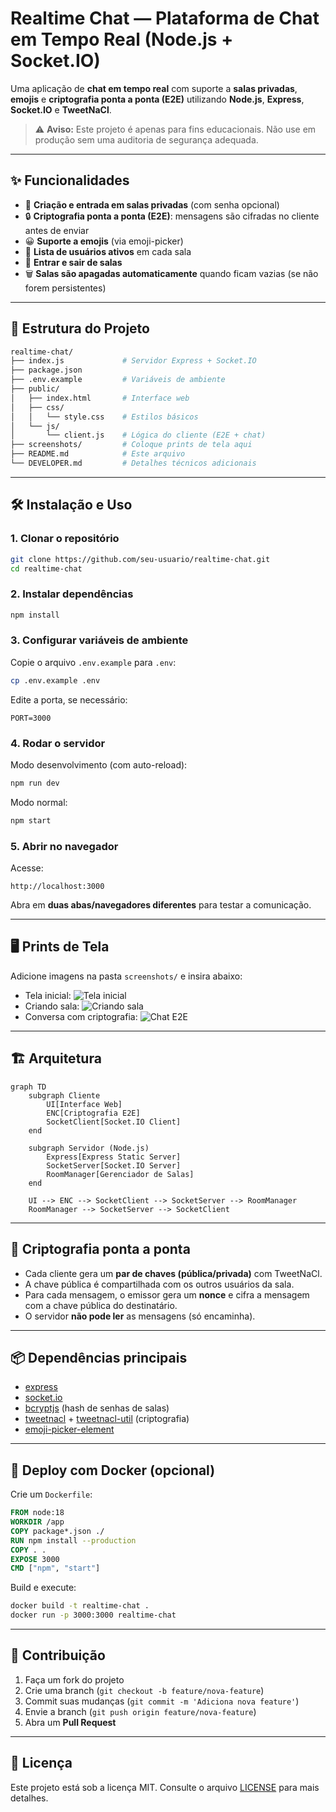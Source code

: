 # Realtime Chat — Plataforma de Chat em Tempo Real (Node.js + Socket.IO)

Uma aplicação de **chat em tempo real** com suporte a **salas privadas**, **emojis** e **criptografia ponta a ponta (E2E)** utilizando **Node.js**, **Express**, **Socket.IO** e **TweetNaCl**.

> ⚠️ **Aviso:** Este projeto é apenas para fins educacionais. Não use em produção sem uma auditoria de segurança adequada.

---

## ✨ Funcionalidades

* 🔑 **Criação e entrada em salas privadas** (com senha opcional)
* 🔒 **Criptografia ponta a ponta (E2E)**: mensagens são cifradas no cliente antes de enviar
* 😀 **Suporte a emojis** (via emoji-picker)
* 👥 **Lista de usuários ativos** em cada sala
* 🚪 **Entrar e sair de salas**
* 🗑️ **Salas são apagadas automaticamente** quando ficam vazias (se não forem persistentes)

---

## 📂 Estrutura do Projeto

```bash
realtime-chat/
├── index.js             # Servidor Express + Socket.IO
├── package.json
├── .env.example         # Variáveis de ambiente
├── public/
│   ├── index.html       # Interface web
│   ├── css/
│   │   └── style.css    # Estilos básicos
│   └── js/
│       └── client.js    # Lógica do cliente (E2E + chat)
├── screenshots/         # Coloque prints de tela aqui
├── README.md            # Este arquivo
└── DEVELOPER.md         # Detalhes técnicos adicionais
```

---

## 🛠️ Instalação e Uso

### 1. Clonar o repositório

```bash
git clone https://github.com/seu-usuario/realtime-chat.git
cd realtime-chat
```

### 2. Instalar dependências

```bash
npm install
```

### 3. Configurar variáveis de ambiente

Copie o arquivo `.env.example` para `.env`:

```bash
cp .env.example .env
```

Edite a porta, se necessário:

```env
PORT=3000
```

### 4. Rodar o servidor

Modo desenvolvimento (com auto-reload):

```bash
npm run dev
```

Modo normal:

```bash
npm start
```

### 5. Abrir no navegador

Acesse:

```
http://localhost:3000
```

Abra em **duas abas/navegadores diferentes** para testar a comunicação.

---

## 🖥️ Prints de Tela

Adicione imagens na pasta `screenshots/` e insira abaixo:

* Tela inicial:
  ![Tela inicial](screenshots/home.png)
* Criando sala:
  ![Criando sala](screenshots/create-room.png)
* Conversa com criptografia:
  ![Chat E2E](screenshots/chat.png)

---

## 🏗️ Arquitetura

```mermaid
graph TD
    subgraph Cliente
        UI[Interface Web]
        ENC[Criptografia E2E]
        SocketClient[Socket.IO Client]
    end

    subgraph Servidor (Node.js)
        Express[Express Static Server]
        SocketServer[Socket.IO Server]
        RoomManager[Gerenciador de Salas]
    end

    UI --> ENC --> SocketClient --> SocketServer --> RoomManager
    RoomManager --> SocketServer --> SocketClient
```

---

## 🔐 Criptografia ponta a ponta

* Cada cliente gera um **par de chaves (pública/privada)** com TweetNaCl.
* A chave pública é compartilhada com os outros usuários da sala.
* Para cada mensagem, o emissor gera um **nonce** e cifra a mensagem com a chave pública do destinatário.
* O servidor **não pode ler** as mensagens (só encaminha).

---

## 📦 Dependências principais

* [express](https://www.npmjs.com/package/express)
* [socket.io](https://socket.io/)
* [bcryptjs](https://www.npmjs.com/package/bcryptjs) (hash de senhas de salas)
* [tweetnacl](https://github.com/dchest/tweetnacl-js) + [tweetnacl-util](https://www.npmjs.com/package/tweetnacl-util) (criptografia)
* [emoji-picker-element](https://github.com/nolanlawson/emoji-picker-element)

---

## 🚀 Deploy com Docker (opcional)

Crie um `Dockerfile`:

```dockerfile
FROM node:18
WORKDIR /app
COPY package*.json ./
RUN npm install --production
COPY . .
EXPOSE 3000
CMD ["npm", "start"]
```

Build e execute:

```bash
docker build -t realtime-chat .
docker run -p 3000:3000 realtime-chat
```

---

## 🤝 Contribuição

1. Faça um fork do projeto
2. Crie uma branch (`git checkout -b feature/nova-feature`)
3. Commit suas mudanças (`git commit -m 'Adiciona nova feature'`)
4. Envie a branch (`git push origin feature/nova-feature`)
5. Abra um **Pull Request**

---

## 📜 Licença

Este projeto está sob a licença MIT. Consulte o arquivo [LICENSE](LICENSE) para mais detalhes.
